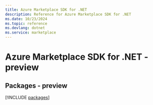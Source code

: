 ```yaml
---
title: Azure Marketplace SDK for .NET
description: Reference for Azure Marketplace SDK for .NET
ms.date: 10/23/2024
ms.topic: reference
ms.devlang: dotnet
ms.service: marketplace
---
```

# Azure Marketplace SDK for .NET - preview
## Packages - preview
[!INCLUDE [packages](marketplace-index.md)]